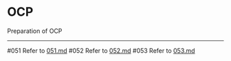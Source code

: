 OCP
===
Preparation of OCP

-------------
#051
Refer to [051.md](/051.md)
#052
Refer to [052.md](/052.md)
#053
Refer to [053.md](/053.md)
